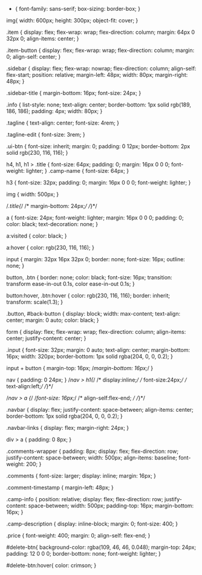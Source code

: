* {
  font-family: sans-serif;
  box-sizing: border-box;
}

img{
  width: 600px;
  height: 300px;
  object-fit: cover;
}


.item {
  display: flex;
  flex-wrap: wrap;
  flex-direction: column;
  margin: 64px 0 32px 0;
  align-items: center;
}

.item-button {
  display: flex;
  flex-wrap: wrap;
  flex-direction: column;
  margin: 0;
  align-self: center;
}

.sidebar {
  display: flex;
  flex-wrap: nowrap;
  flex-direction: column;
  align-self: flex-start;
  position: relative;
  margin-left: 48px;
  width: 80px;
  margin-right: 48px;
}

.sidebar-title {
  margin-bottom: 16px;
  font-size: 24px;
}

.info {
  list-style: none;
  text-align: center;
  border-bottom: 1px solid rgb(189, 186, 186);
  padding: 4px;
  width: 80px;
}

.tagline {
  text-align: center;
  font-size: 4rem;
}

.tagline-edit {
  font-size: 3rem;
}

.ui-btn {
  font-size: inherit;
  margin: 0;
  padding: 0 12px;
  border-bottom: 2px solid rgb(230, 116, 116);
}

h4,
h1,
h1 > .title {
  font-size: 64px;
  padding: 0;
  margin: 16px 0 0 0;
  font-weight: lighter;
}
.camp-name {
  font-size: 64px;
}

h3 {
  font-size: 32px;
  padding: 0;
  margin: 16px 0 0 0;
  font-weight: lighter;
}

img {
  width: 500px;
}

/*.title{*/
/*    margin-bottom: 24px;*/
/*}*/

a {
  font-size: 24px;
  font-weight: lighter;
  margin: 16px 0 0 0;
  padding: 0;
  color: black;
  text-decoration: none;
}

a:visited {
  color: black;
}

a:hover {
  color: rgb(230, 116, 116);
}

input {
  margin: 32px 16px 32px 0;
  border: none;
  font-size: 16px;
  outline: none;
}

button,
.btn {
  border: none;
  color: black;
  font-size: 16px;
  transition: transform ease-in-out 0.1s, color ease-in-out 0.1s;
}

button:hover,
.btn:hover {
  color: rgb(230, 116, 116);
  border: inherit;
  transform: scale(1.3);
}

.button,
#back-button {
  display: block;
  width: max-content;
  text-align: center;
  margin: 0 auto;
  color: black;
}

form {
  display: flex;
  flex-wrap: wrap;
  flex-direction: column;
  align-items: center;
  justify-content: center;
}

.input {
  font-size: 32px;
  margin: 0 auto;
  text-align: center;
  margin-bottom: 16px;
  width: 320px;
  border-bottom: 1px solid rgba(204, 0, 0, 0.2);
}

input + button {
  margin-top: 16px;
  /*margin-bottom: 16px;*/
}

nav {
  padding: 0 24px;
}
/*nav > h1{*/
/*    display:inline;*/
/*    font-size:24px;*/
/*    text-align:left;*/
/*}*/

/*nav > a {*/
/*font-size: 16px;*/
/* align-self:flex-end;  */
/*}*/

.navbar {
  display: flex;
  justify-content: space-between;
  align-items: center;
  border-bottom: 1px solid rgba(204, 0, 0, 0.2);
}

.navbar-links {
  display: flex;
  margin-right: 24px;
}

div > a {
  padding: 0 8px;
}

.comments-wrapper {
  padding: 8px;
  display: flex;
  flex-direction: row;
  justify-content: space-between;
  width: 500px;
  align-items: baseline;
  font-weight: 200;
}

.comments {
  font-size: larger;
  display: inline;
  margin: 16px;
}

.comment-timestamp {
  margin-left: 48px;
}

.camp-info {
  position: relative;
  display: flex;
  flex-direction: row;
  justify-content: space-between;
  width: 500px;
  padding-top: 16px;
  margin-bottom: 16px;
}

.camp-description {
  display: inline-block;
  margin: 0;
  font-size: 400;
}

.price {
  font-weight: 400;
  margin: 0;
  align-self: flex-end;
}

#delete-btn{
  background-color: rgba(109, 46, 46, 0.048);
  margin-top: 24px;
  padding: 12 0 0 0;
  border-bottom: none;
  font-weight: lighter;
}

#delete-btn:hover{
  color: crimson;
}